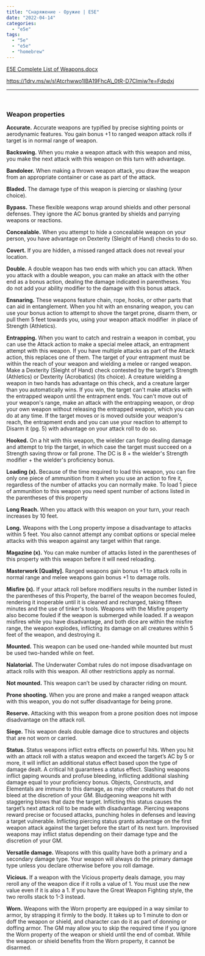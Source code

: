 ```yaml
---
title: "Снаряжение - Оружие | E5E"
date: "2022-04-14"
categories: 
  - "e5e"
tags: 
  - "5e"
  - "e5e"
  - "homebrew"
---
```


[E5E Complete List of Weapons.docx](https://1drv.ms/w/s!Atcrhwwo1lBA19FiND9AVGHPOspScg?e=f7Sdh2)

https://1drv.ms/w/s!Atcrhwwo1lBA19FhcA\_0tR-D7CImiw?e=Fdpdxj

* * *

 

### Weapon properties

**Accurate.** Accurate weapons are typified by precise sighting points or aerodynamic features. You gain bonus +1 to ranged weapon attack rolls if target is in normal range of weapon.

**Backswing.** When you make a weapon attack with this weapon and miss, you make the next attack with this weapon on this turn with advantage.

**Bandoleer.** When making a thrown weapon attack, you draw the weapon from an appropriate container or case as part of the attack.

**Bladed.** The damage type of this weapon is piercing or slashing (your choice).

**Bypass.** These flexible weapons wrap around shields and other personal defenses. They ignore the AC bonus granted by shields and parrying weapons or reactions.

**Concealable.** When you attempt to hide a concealable weapon on your person, you have advantage on Dexterity (Sleight of Hand) checks to do so.

**Covert.** If you are hidden, a missed ranged attack does not reveal your location.

**Double.** A double weapon has two ends with which you can attack. When you attack with a double weapon, you can make an attack with the other end as a bonus action, dealing the damage indicated in parentheses. You do not add your ability modifier to the damage with this bonus attack.

**Ensnaring.** These weapons feature chain, rope, hooks, or other parts that can aid in entanglement. When you hit with an ensnaring weapon, you can use your bonus action to attempt to shove the target prone, disarm them, or pull them 5 feet towards you, using your weapon attack modifier  in place of Strength (Athletics).

**Entrapping.** When you want to catch and restrain a weapon in combat, you can use the Attack action to make a special melee attack, an entrapment attempt with this weapon. If you have multiple attacks as part of the Attack action, this replaces one of them. The target of your entrapment must be within the reach of your weapon and wielding a melee or ranged weapon. Make a Dexterity (Sleight of Hand) check contested by the target's Strength (Athletics) or Dexterity (Acrobatics) (its choice). A creature wielding a weapon in two hands has advantage on this check, and a creature larger than you automatically wins. If you win, the target can't make attacks with the entrapped weapon until the entrapment ends. You can't move out of your weapon's range, make an attack with the entrapping weapon, or drop your own weapon without releasing the entrapped weapon, which you can do at any time. If the target moves or is moved outside your weapon's reach, the entrapment ends and you can use your reaction to attempt to Disarm it (pg. 5) with advantage on your attack roll to do so.

**Hooked.** On a hit with this weapon, the wielder can forgo dealing damage and attempt to trip the target, in which case the target must succeed on a Strength saving throw or fall prone. The DC is 8 + the wielder's Strength modifier + the wielder's proficiency bonus.

**Loading (x).** Because of the time required to load this weapon, you can fire only one piece of ammunition from it when you use an action to fire it, regardless of the number of attacks you can normally make. To load 1 piece of ammunition to this weapon you need spent number of actions listed in the parentheses of this property

**Long Reach.** When you attack with this weapon on your turn, your reach increases by 10 feet.

**Long.** Weapons with the Long property impose a disadvantage to attacks within 5 feet. You also cannot attempt any combat options or special melee attacks with this weapon against any target within that range.

**Magazine (x).** You can make number of attacks listed in the parentheses of this property with this weapon before it will need reloading.

**Masterwork \[Quality\].** Ranged weapons gain bonus +1 to attack rolls in normal range and melee weapons gain bonus +1 to damage rolls.

**Misfire (x).** If your attack roll before modifiers results in the number listed in the parentheses of this Property, the barrel of the weapon becomes fouled, rendering it inoperable until it is cleaned and recharged, taking fifteen minutes and the use of tinker's tools. Weapons with the Misfire property also become fouled if the weapon is submerged while loaded. If a weapon misfires while you have disadvantage, and both dice are within the misfire range, the weapon explodes, inflicting its damage on all creatures within 5 feet of the weapon, and destroying it.

**Mounted.** This weapon can be used one-handed while mounted but must be used two-handed while on feet.

**Nalatorial.** The Underwater Combat rules do not impose disadvantage on attack rolls with this weapon. All other restrictions apply as normal.

**Not mounted.** This weapon can’t be used by character riding on mount.

**Prone shooting.** When you are prone and make a ranged weapon attack with this weapon, you do not suffer disadvantage for being prone.

**Reserve.** Attacking with this weapon from a prone position does not impose disadvantage on the attack roll.

**Siege.** This weapon deals double damage dice to structures and objects that are not worn or carried.

**Status.** Status weapons inflict extra effects on powerful hits. When you hit with an attack roll with a status weapon and exceed the target’s AC by 5 or more, it will inflict an additional status effect based upon the type of damage dealt. A critical hit guarantees a status effect. Slashing weapons inflict gaping wounds and profuse bleeding, inflicting additional slashing damage equal to your proficiency bonus. Objects, Constructs, and Elementals are immune to this damage, as may other creatures that do not bleed at the discretion of your GM. Bludgeoning weapons hit with staggering blows that daze the target. Inflicting this status causes the target’s next attack roll to be made with disadvantage. Piercing weapons reward precise or focused attacks, punching holes in defenses and leaving a target vulnerable. Inflicting piercing status grants advantage on the first weapon attack against the target before the start of its next turn. Improvised weapons may inflict status depending on their damage type and the discretion of your GM.

**Versatile damage.** Weapons with this quality have both a primary and a secondary damage type. Your weapon will always do the primary damage type unless you declare otherwise before you roll damage.

**Vicious.** If a weapon with the Vicious property deals damage, you may reroll any of the weapon dice if it rolls a value of 1. You must use the new value even if it is also a 1. If you have the Great Weapon Fighting style, the two rerolls stack to 1-3 instead.

**Worn.** Weapons with the Worn property are equipped in a way similar to armor, by strapping it firmly to the body. It takes up to 1 minute to don or doff the weapon or shield, and character can do it as part of donning or doffing armor. The GM may allow you to skip the required time if you ignore the Worn property of the weapon or shield until the end of combat. While the weapon or shield benefits from the Worn property, it cannot be disarmed.
